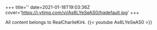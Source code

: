 +++
title=''
date=2021-01-18T19:03:36Z
cover='https://i.ytimg.com/vi/As6LYeSeAS0/hqdefault.jpg'
+++

All content belongs to RealCharlieKirk.
{{< youtube As6LYeSeAS0 >}}
